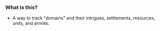 ### What is this?
- A way to track "domains" and their intrigues, settlements, resources, units, and armies.

